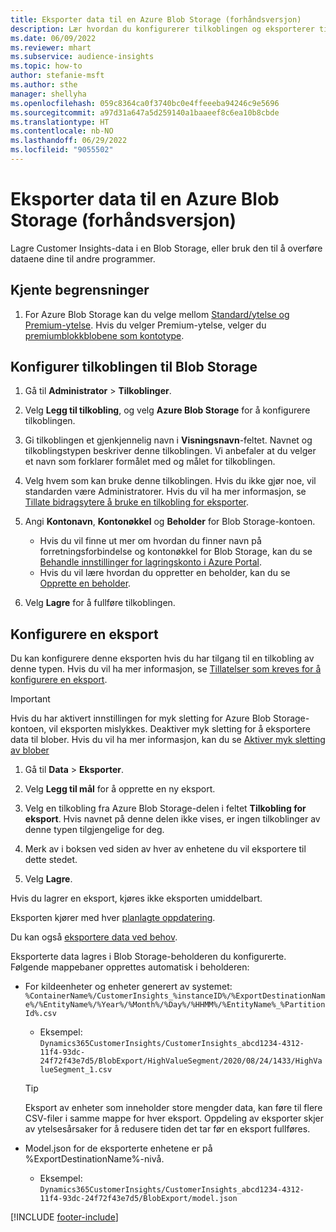 ```yaml
---
title: Eksporter data til en Azure Blob Storage (forhåndsversjon)
description: Lær hvordan du konfigurerer tilkoblingen og eksporterer til Blob Storage.
ms.date: 06/09/2022
ms.reviewer: mhart
ms.subservice: audience-insights
ms.topic: how-to
author: stefanie-msft
ms.author: sthe
manager: shellyha
ms.openlocfilehash: 059c8364ca0f3740bc0e4ffeeeba94246c9e5696
ms.sourcegitcommit: a97d31a647a5d259140a1baaeef8c6ea10b8cbde
ms.translationtype: HT
ms.contentlocale: nb-NO
ms.lasthandoff: 06/29/2022
ms.locfileid: "9055502"
---
```

# <a name="export-data-to-an-azure-blob-storage-preview"></a>Eksporter data til en Azure Blob Storage (forhåndsversjon)

Lagre Customer Insights-data i en Blob Storage, eller bruk den til å overføre dataene dine til andre programmer.

## <a name="known-limitations"></a>Kjente begrensninger

1. For Azure Blob Storage kan du velge mellom [Standard/ytelse og Premium-ytelse](/azure/storage/blobs/storage-blob-performance-tiers). Hvis du velger Premium-ytelse, velger du [premiumblokkblobene som kontotype](/azure/storage/common/storage-account-overview#types-of-storage-accounts).

## <a name="set-up-the-connection-to-blob-storage"></a>Konfigurer tilkoblingen til Blob Storage

1. Gå til **Administrator** > **Tilkoblinger**.

1. Velg **Legg til tilkobling**, og velg **Azure Blob Storage** for å konfigurere tilkoblingen.

1. Gi tilkoblingen et gjenkjennelig navn i **Visningsnavn**-feltet. Navnet og tilkoblingstypen beskriver denne tilkoblingen. Vi anbefaler at du velger et navn som forklarer formålet med og målet for tilkoblingen.

1. Velg hvem som kan bruke denne tilkoblingen. Hvis du ikke gjør noe, vil standarden være Administratorer. Hvis du vil ha mer informasjon, se [Tillate bidragsytere å bruke en tilkobling for eksporter](connections.md#allow-contributors-to-use-a-connection-for-exports).

1. Angi **Kontonavn**, **Kontonøkkel** og **Beholder** for Blob Storage-kontoen.
    - Hvis du vil finne ut mer om hvordan du finner navn på forretningsforbindelse og kontonøkkel for Blob Storage, kan du se [Behandle innstillinger for lagringskonto i Azure Portal](/azure/storage/common/storage-account-manage).
    - Hvis du vil lære hvordan du oppretter en beholder, kan du se [Opprette en beholder](/azure/storage/blobs/storage-quickstart-blobs-portal#create-a-container).

1. Velg **Lagre** for å fullføre tilkoblingen. 

## <a name="configure-an-export"></a>Konfigurere en eksport

Du kan konfigurere denne eksporten hvis du har tilgang til en tilkobling av denne typen. Hvis du vil ha mer informasjon, se [Tillatelser som kreves for å konfigurere en eksport](export-destinations.md#set-up-a-new-export).

> [!IMPORTANT]
> Hvis du har aktivert innstillingen for myk sletting for Azure Blob Storage-kontoen, vil eksporten mislykkes. Deaktiver myk sletting for å eksportere data til blober. Hvis du vil ha mer informasjon, kan du se [Aktiver myk sletting av blober](/azure/storage/blobs/soft-delete-blob-enable)

1. Gå til **Data** > **Eksporter**.

1. Velg **Legg til mål** for å opprette en ny eksport.

1. Velg en tilkobling fra Azure Blob Storage-delen i feltet **Tilkobling for eksport**. Hvis navnet på denne delen ikke vises, er ingen tilkoblinger av denne typen tilgjengelige for deg.

1. Merk av i boksen ved siden av hver av enhetene du vil eksportere til dette stedet.

1. Velg **Lagre**.

Hvis du lagrer en eksport, kjøres ikke eksporten umiddelbart.

Eksporten kjører med hver [planlagte oppdatering](system.md#schedule-tab).

Du kan også [eksportere data ved behov](export-destinations.md#run-exports-on-demand).

Eksporterte data lagres i Blob Storage-beholderen du konfigurerte. Følgende mappebaner opprettes automatisk i beholderen:

- For kildeenheter og enheter generert av systemet:   
  `%ContainerName%/CustomerInsights_%instanceID%/%ExportDestinationName%/%EntityName%/%Year%/%Month%/%Day%/%HHMM%/%EntityName%_%PartitionId%.csv`  
  - Eksempel: `Dynamics365CustomerInsights/CustomerInsights_abcd1234-4312-11f4-93dc-24f72f43e7d5/BlobExport/HighValueSegment/2020/08/24/1433/HighValueSegment_1.csv`
  
  > [!TIP]
  > Eksport av enheter som inneholder store mengder data, kan føre til flere CSV-filer i samme mappe for hver eksport. Oppdeling av eksporter skjer av ytelsesårsaker for å redusere tiden det tar før en eksport fullføres.

- Model.json for de eksporterte enhetene er på %ExportDestinationName%-nivå.  
  - Eksempel: `Dynamics365CustomerInsights/CustomerInsights_abcd1234-4312-11f4-93dc-24f72f43e7d5/BlobExport/model.json`

[!INCLUDE [footer-include](includes/footer-banner.md)]
